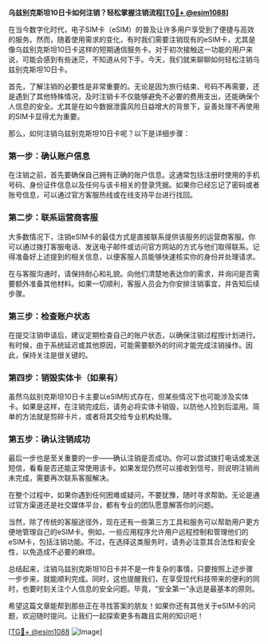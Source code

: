 **乌兹别克斯坦10日卡如何注销？轻松掌握注销流程[[TG💪+ @esim1088](https://t.me/s/esim1088)]**

在当今数字化时代，电子SIM卡（eSIM）的普及让许多用户享受到了便捷与高效的服务。然而，随着使用需求的变化，有时我们需要注销现有的eSIM卡，尤其是像乌兹别克斯坦10日卡这样的短期通信服务卡。对于初次接触这一功能的用户来说，可能会感到有些迷茫，不知道从何下手。今天，我们就来聊聊如何轻松注销乌兹别克斯坦10日卡。

首先，了解注销的必要性是非常重要的。无论是因为旅行结束、号码不再需要，还是遇到了其他特殊情况，及时注销卡不仅能够避免不必要的费用支出，还能确保个人信息的安全。尤其是在如今数据泄露风险日益增大的背景下，妥善处理不再使用的SIM卡显得尤为重要。

那么，如何注销乌兹别克斯坦10日卡呢？以下是详细步骤：

### 第一步：确认账户信息

在注销之前，首先要确保自己拥有正确的账户信息。这通常包括注册时使用的手机号码、身份证件信息以及任何与该卡相关的登录凭据。如果你已经忘记了密码或者账号信息，可以通过官方客服热线或在线支持平台进行找回。

### 第二步：联系运营商客服

大多数情况下，注销eSIM卡的最佳方式是直接联系提供该服务的运营商客服。你可以通过拨打客服电话、发送电子邮件或访问官方网站的方式与他们取得联系。记得准备好上述提到的相关信息，以便客服人员能够快速核实你的身份并处理请求。

在与客服沟通时，请保持耐心和礼貌。向他们清楚地表达你的需求，并询问是否需要额外准备其他材料。如果一切顺利，客服人员会为你安排注销事宜，并告知后续步骤。

### 第三步：检查账户状态

在提交注销申请后，建议定期检查自己的账户状态，以确保注销过程按计划进行。有时候，由于系统延迟或其他原因，可能需要额外的时间才能完成注销操作。因此，保持关注是很关键的。

### 第四步：销毁实体卡（如果有）

虽然乌兹别克斯坦10日卡主要以eSIM形式存在，但某些情况下也可能涉及实体卡。如果是这样，在注销完成后，请务必将实体卡销毁，以防他人捡到后滥用。简单的方法就是剪碎卡片，或者将其交给专业机构处理。

### 第五步：确认注销成功

最后一步也是至关重要的一步——确认注销是否成功。你可以尝试拨打电话或发送短信，看看是否还能正常使用该卡。如果发现仍然可以接收到信号，则说明注销尚未完成，需要再次联系客服解决。

在整个过程中，如果你遇到任何困难或疑问，不要犹豫，随时寻求帮助。无论是通过官方渠道还是社交媒体平台，都有专业的团队愿意解答你的问题。

当然，除了传统的客服途径外，现在还有一些第三方工具和服务可以帮助用户更方便地管理自己的eSIM卡。例如，一些应用程序允许用户远程控制和管理他们的eSIM卡，包括注销功能。不过，在选择这类服务时，请务必注意其合法性和安全性，以免造成不必要的麻烦。

总结起来，注销乌兹别克斯坦10日卡并不是一件复杂的事情，只要按照上述步骤一步步来，就能顺利完成。同时，这也提醒我们，在享受现代科技带来的便利的同时，也要时刻关注个人信息的安全问题。毕竟，“安全第一”永远是最基本的原则。

希望这篇文章能帮到那些正在寻找答案的朋友！如果你还有其他关于eSIM卡的问题，欢迎随时提问。让我们一起探索更多有趣且实用的知识吧！

[[TG💪+ @esim1088](https://t.me/s/esim1088) ![Image](https://i.postimg.cc/4NQfJmqS/Snipaste-2025-05-13-00-14-12.png)]